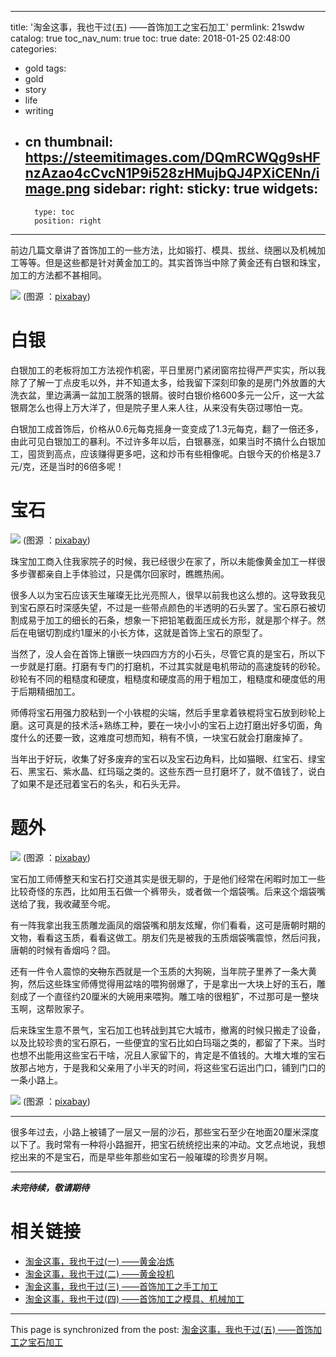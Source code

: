 
---
title: '淘金这事，我也干过(五) ——首饰加工之宝石加工'
permlink: 21swdw
catalog: true
toc_nav_num: true
toc: true
date: 2018-01-25 02:48:00
categories:
- gold
tags:
- gold
- story
- life
- writing
- cn
thumbnail: https://steemitimages.com/DQmRCWQg9sHFnzAzao4cCvcN1P9i528zHMujbQJ4PXiCENn/image.png
sidebar:
    right:
        sticky: true
widgets:
    -
        type: toc
        position: right
---


前边几篇文章讲了首饰加工的一些方法，比如锻打、模具、拔丝、绕圈以及机械加工等等。但是这些都是针对黄金加工的。其实首饰当中除了黄金还有白银和珠宝，加工的方法都不甚相同。

![](https://steemitimages.com/DQmRCWQg9sHFnzAzao4cCvcN1P9i528zHMujbQJ4PXiCENn/image.png)
(图源 ：[pixabay](https://pixabay.com))

# 白银

白银加工的老板将加工方法视作机密，平日里房门紧闭窗帘拉得严严实实，所以我除了了解一丁点皮毛以外，并不知道太多，给我留下深刻印象的是房门外放置的大洗衣盆，里边满满一盆加工脱落的银屑。彼时白银价格600多元一公斤，这一大盆银屑怎么也得上万大洋了，但是院子里人来人往，从来没有失窃过哪怕一克。

白银加工成首饰后，价格从0.6元每克摇身一变变成了1.3元每克，翻了一倍还多，由此可见白银加工的暴利。不过许多年以后，白银暴涨，如果当时不搞什么白银加工，囤货到高点，应该赚得更多吧，这和炒币有些相像呢。白银今天的价格是3.7元/克，还是当时的6倍多呢！

# 宝石

![](https://steemitimages.com/DQmZAy9LJgwacurt4rt9zhMdpbZ1Gq6Sk3j41HVSZfvTV8E/image.png)
(图源 ：[pixabay](https://pixabay.com))

珠宝加工商入住我家院子的时候，我已经很少在家了，所以未能像黄金加工一样很多步骤都亲自上手体验过，只是偶尔回家时，瞧瞧热闹。

很多人以为宝石应该天生璀璨无比光亮照人，很早以前我也这么想的。这导致我见到宝石原石时深感失望，不过是一些带点颜色的半透明的石头罢了。宝石原石被切割成易于加工的细长的石条，想象一下把铅笔截面压成长方形，就是那个样子。然后在电锯切割成约1厘米的小长方体，这就是首饰上宝石的原型了。

当然了，没人会在首饰上镶嵌一块四四方方的小石头，尽管它真的是宝石，所以下一步就是打磨。打磨有专门的打磨机，不过其实就是电机带动的高速旋转的砂轮。砂轮有不同的粗糙度和硬度，粗糙度和硬度高的用于粗加工，粗糙度和硬度低的用于后期精细加工。

师傅将宝石用强力胶粘到一个小铁棍的尖端，然后手里拿着铁棍将宝石放到砂轮上磨。这可真是的技术活+熟练工种，要在一块小小的宝石上边打磨出好多切面，角度什么的还要一致，这难度可想而知，稍有不慎，一块宝石就会打磨废掉了。

当年出于好玩，收集了好多废弃的宝石以及宝石边角料，比如猫眼、红宝石、绿宝石、黑宝石、紫水晶、红玛瑙之类的。这些东西一旦打磨坏了，就不值钱了，说白了如果不是还冠着宝石的名头，和石头无异。

# 题外

![](https://steemitimages.com/DQmQ819L22gLbD9U1CERWP1DTwE3ZYNCr9Mp3NLHQgBF3W7/image.png)
(图源 ：[pixabay](https://pixabay.com))

宝石加工师傅整天和宝石打交道其实是很无聊的，于是他们经常在闲暇时加工一些比较奇怪的东西，比如用玉石做一个裤带头，或者做一个烟袋嘴。后来这个烟袋嘴送给了我，我收藏至今呢。

有一阵我拿出我玉质雕龙画凤的烟袋嘴和朋友炫耀，你们看看，这可是唐朝时期的文物，看看这玉质，看看这做工。朋友们先是被我的玉质烟袋嘴震惊，然后问我，唐朝的时候有香烟吗？囧。

还有一件令人震惊的~~文物~~东西就是一个玉质的大狗碗，当年院子里养了一条大黄狗，然后这些珠宝师傅觉得用盆啥的喂狗弱爆了，于是拿出一大块上好的玉石，雕刻成了一个直径约20厘米的大碗用来喂狗。雕工啥的很粗犷，不过那可是一整块玉啊，这帮败家子。

后来珠宝生意不景气，宝石加工也转战到其它大城市，撤离的时候只搬走了设备，以及比较珍贵的宝石原石，一些便宜的宝石比如白玛瑙之类的，都留了下来。当时也想不出能用这些宝石干啥，况且人家留下的，肯定是不值钱的。大堆大堆的宝石放那占地方，于是我和父亲用了小半天的时间，将这些宝石运出门口，铺到门口的一条小路上。

![](https://steemitimages.com/DQmWgSvfXrqTWgLgbRSPrVecryLgKZff9a6eN5ph6Lmasby/image.png)
(图源 ：[pixabay](https://pixabay.com))

---

很多年过去，小路上被铺了一层又一层的沙石，那些宝石至少在地面20厘米深度以下了。我时常有一种将小路掘开，把宝石统统挖出来的冲动。文艺点地说，我想挖出来的不是宝石，而是早些年那些如宝石一般璀璨的珍贵岁月啊。

----

***未完待续，敬请期待***

# 相关链接

* [淘金这事，我也干过(一) ——黄金冶炼](https://steemit.com/gold/@oflyhigh/6pe2sh)
* [淘金这事，我也干过(二) ——黄金投机](https://steemit.com/gold/@oflyhigh/6ivo3s)
* [淘金这事，我也干过(三) ——首饰加工之手工加工](https://steemit.com/gold/@oflyhigh/3t5wnp)
* [淘金这事，我也干过(四) ——首饰加工之模具、机械加工](https://steemit.com/gold/@oflyhigh/33ykgr)

- - -

This page is synchronized from the post: [淘金这事，我也干过(五) ——首饰加工之宝石加工](https://steemit.com/@oflyhigh/21swdw)
